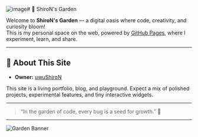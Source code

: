 ![image](https://github.com/user-attachments/assets/7f4c00d4-c21b-47d1-8676-018b10e71048)# 🌱 ShiroN's Garden

Welcome to **ShiroN's Garden** — a digital oasis where code, creativity, and curiosity bloom!  
This is my personal space on the web, powered by [GitHub Pages](https://pages.github.com/), where I experiment, learn, and share.

---

## 🌸 About This Site

- **Owner:** [uwuShiroN](https://github.com/uwuShiroN)

This site is a living portfolio, blog, and playground. Expect a mix of polished projects, experimental features, and tiny interactive widgets.

---

> “In the garden of code, every bug is a seed for growth.” 🌱

---

![Garden Banner](https://private-user-images.githubusercontent.com/167672486/449362565-dd393c41-70f7-4b20-9886-cf36292f024f.png?jwt=eyJhbGciOiJIUzI1NiIsInR5cCI6IkpXVCJ9.eyJpc3MiOiJnaXRodWIuY29tIiwiYXVkIjoicmF3LmdpdGh1YnVzZXJjb250ZW50LmNvbSIsImtleSI6ImtleTUiLCJleHAiOjE3NDg3MTQ0NjAsIm5iZiI6MTc0ODcxNDE2MCwicGF0aCI6Ii8xNjc2NzI0ODYvNDQ5MzYyNTY1LWRkMzkzYzQxLTcwZjctNGIyMC05ODg2LWNmMzYyOTJmMDI0Zi5wbmc_WC1BbXotQWxnb3JpdGhtPUFXUzQtSE1BQy1TSEEyNTYmWC1BbXotQ3JlZGVudGlhbD1BS0lBVkNPRFlMU0E1M1BRSzRaQSUyRjIwMjUwNTMxJTJGdXMtZWFzdC0xJTJGczMlMkZhd3M0X3JlcXVlc3QmWC1BbXotRGF0ZT0yMDI1MDUzMVQxNzU2MDBaJlgtQW16LUV4cGlyZXM9MzAwJlgtQW16LVNpZ25hdHVyZT1iZDg3YzgwNDA1NTE4MGFlMjkyY2IxMDQyZTM1NGI1ODA3YzE3OGExODhlZjE1MDJiNmU3ZTljNzZmYjVjZjc5JlgtQW16LVNpZ25lZEhlYWRlcnM9aG9zdCJ9.KSZjH_JdvuVy8pAA8_V6h2pXP8mxoLD-BuYGrp-QXds) <!-- Replace with your own banner image if you like! -->
